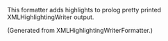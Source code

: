 This formatter adds highlights to prolog pretty printed XMLHighlightingWriter output.

(Generated from XMLHighlightingWriterFormatter.)